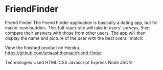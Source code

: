 # FriendFinder
Friend Finder
The Friend Finder application is basically a dating app, but for makin' new buddies. This full-stack site will take in users' surveys, then compare their answers with those from other users. The app will then display the name and picture of the user with the best overall match.

View the finished product on Heroku.
<https://github.com/smaashthemac/friend-finder>

Technologies Used
HTML
CSS
Javascript
Express
Node
JSON